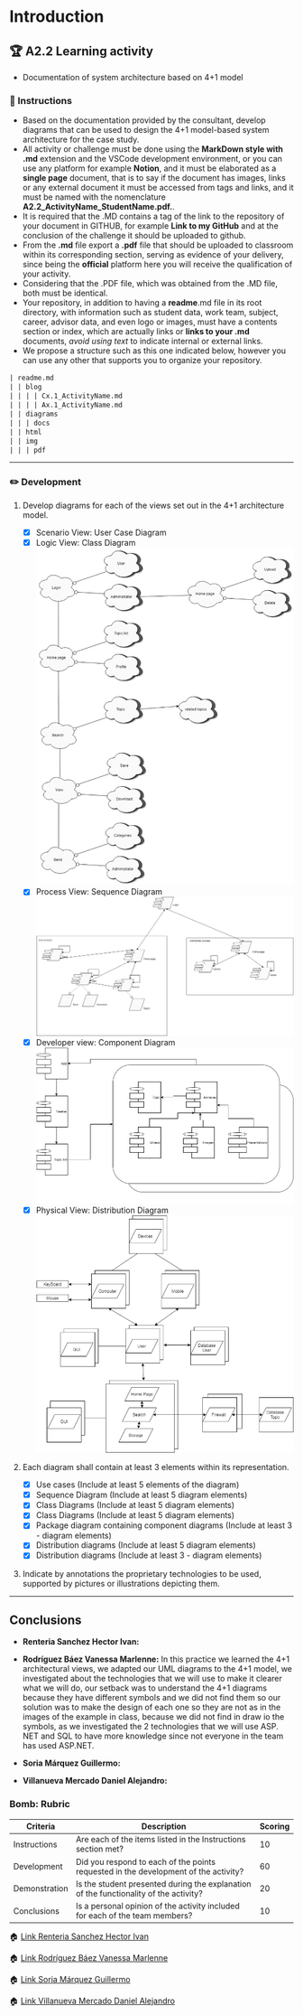 # Introduction

## :trophy: A2.2 Learning activity

- Documentation of system architecture based on 4+1 model

### :blue_book: Instructions

 - Based on the documentation provided by the consultant, develop diagrams that can be used to design the 4+1 model-based system architecture for the case study.
 - All activity or challenge must be done using the **MarkDown style with .md** extension and the VSCode development environment, or you can use any platform for example **Notion**, and it must be elaborated as a **single page** document, that is to say if the document has images, links or any external document it must be accessed from tags and links, and it must be named with the nomenclature **A2.2_ActivityName_StudentName.pdf.**.
- It is required that the .MD contains a tag of the link to the repository of your document in GITHUB, for example **Link to my GitHub** and at the conclusion of the challenge it should be uploaded to github.
- From the **.md** file export a **.pdf** file that should be uploaded to classroom within its corresponding section, serving as evidence of your delivery, since being the **official** platform here you will receive the qualification of your activity.
- Considering that the .PDF file, which was obtained from the .MD file, both must be identical.
- Your repository, in addition to having a **readme**.md file in its root directory, with information such as student data, work team, subject, career, advisor data, and even logo or images, must have a contents section or index, which are actually links or **links to your .md** documents, _avoid using text_ to indicate internal or external links.
- We propose a structure such as this one indicated below, however you can use any other that supports you to organize your repository.

```
| readme.md
| | blog
| | | | Cx.1_ActivityName.md
| | | | Ax.1_ActivityName.md
| | diagrams
| | | docs
| | html
| | img
| | | pdf    
```
___

### :pencil2: Development

1. Develop diagrams for each of the views set out in the 4+1 architecture model.

    - [x] Scenario View: User Case Diagram
    - [x] Logic View: Class Diagram 
      ![Logica](../Diagramas/VistaLogica.png)
    - [x] Process View: Sequence Diagram
      ![Procesos](../Diagramas/vistadeprocesos.png)
    - [x] Developer view: Component Diagram
      ![desarrollo](../Diagramas/Vista%20desarrollo.png)
    - [x] Physical View: Distribution Diagram
      ![Fisica](../Diagramas/Vista%20fisica.png)

2. Each diagram shall contain at least 3 elements within its representation.

   - [x] Use cases (Include at least 5 elements of the diagram)
   - [x] Sequence Diagram (Include at least 5 diagram elements)
   - [x] Class Diagrams (Include at least 5 diagram elements)
   - [x] Class Diagrams (Include at least 5 diagram elements)
   - [x] Package diagram containing component diagrams (Include at least 3 - diagram elements) 
   - [x] Distribution diagrams (Include at least 5 diagram elements)
   - [x] Distribution diagrams (Include at least 3 - diagram elements)

3. Indicate by annotations the proprietary technologies to be used, supported by pictures or illustrations depicting them.

___

## Conclusions 

*  **Renteria Sanchez Hector Ivan:**  
  
*  **Rodríguez Báez Vanessa Marlenne:** In this practice we learned the 4+1 architectural views, we adapted our UML diagrams to the 4+1 model, we investigated about the technologies that we will use to make it clearer what we will do, our setback was to understand the 4+1 diagrams because they have different symbols and we did not find them so our solution was to make the design of each one so they are not as in the images of the example in class, because we did not find in draw io the symbols, as we investigated the 2 technologies that we will use ASP. NET and SQL to have more knowledge since not everyone in the team has used ASP.NET.

  
*  **Soria Márquez Guillermo:** 

*  **Villanueva Mercado Daniel Alejandro:**  
### Bomb: Rubric

| Criteria | Description | Scoring |
| ------------- | -------------------------------------------------------------------------------------------- | ------- |
| Instructions | Are each of the items listed in the Instructions section met?  | 10 | 
| Development | Did you respond to each of the points requested in the development of the activity?| 60 | 
| Demonstration | Is the student presented during the explanation of the functionality of the activity?  | 20 | 
| Conclusions | Is a personal opinion of the activity included for each of the team members? | 10 | 

:house: [Link Renteria Sanchez Hector Ivan](https://github.com/IvanRenteria/Analisis-Avanzado-de-Software)

:house: [Link Rodríguez Báez Vanessa Marlenne](https://github.com/vanessamRodriguez/Analisis-Avanzado-de-Software)

:house: [Link Soria Márquez Guillermo](https://github.com/GuillermoSoria97/Analisis_Avanzado_de_Software)

:house: [Link Villanueva Mercado Daniel Alejandro](https://github.com/Dany305/Analisis-Avanzado-de-Software)
